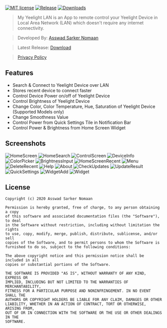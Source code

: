 [![MIT license](https://img.shields.io/badge/License-MIT-blue.svg)](LICENSE)
[![Release](https://img.shields.io/github/release-date/asnbd/MyYeelightLAN?logo=github "Release Date")](https://github.com/asnbd/MyYeelightLAN/releases/latest)
[![Downloads](https://img.shields.io/github/downloads/asnbd/MyYeelightLAN/total?label=downloads&logo=github "Downloads")](https://github.com/asnbd/MyYeelightLAN/releases/latest)

> My Yeelight LAN is an App to remote control your Yeelight Device in Local Area Network (LAN) which doesn't require any internet connectivity.

> Developed By: [Asswad Sarker Nomaan](https://www.asswadsarker.me "Asswad Sarker Nomaan")

> Latest Release: [Download](https://github.com/asnbd/MyYeelightLAN/releases/latest)

> [Privacy Policy](https://github.com/asnbd/MyYeelightLAN/privacy-policy.html)

## Features

- Search & Connect to Yeelight Device over LAN
- Stores recent device to connect faster
- Control Device Power on/off of Yeelight Device
- Control Brightness of Yeelight Device
- Change Color, Color Temperature, Hue, Saturation of Yeelight Device (Supported Models only)
- Change Smoothness Value
- Control Power from Quick Settings Tile in Notification Bar
- Control Power & Brightness from Home Screen Widget

## Screenshots

![HomeScreen](screenshots/My-Yeelight-LAN-Screenshot-01-Home.jpg "Home Screen")
![HomeSearch](screenshots/My-Yeelight-LAN-Screenshot-02-Home-Search.jpg "Home Screen Search")
![ControlScreen](screenshots/My-Yeelight-LAN-Screenshot-03-Control.jpg "Control Screen")
![DeviceInfo](screenshots/My-Yeelight-LAN-Screenshot-04-Device-Info.jpg "DeviceInfo")
![ColorPicker](screenshots/My-Yeelight-LAN-Screenshot-05-Color-Picker.jpg "Color Picker")
![BrightnessInput](screenshots/My-Yeelight-LAN-Screenshot-06-Brightness-Input.jpg "Brightness Input")
![HomeScreenRecent](screenshots/My-Yeelight-LAN-Screenshot-07-Home-Recent.jpg "Home Screen Recent")
![Menu](screenshots/My-Yeelight-LAN-Screenshot-07-Menu.jpg "Menu")
![DeleteRecent](screenshots/My-Yeelight-LAN-Screenshot-08-Recent-Delete.jpg "Delete Recent Device")
![Help](screenshots/My-Yeelight-LAN-Screenshot-09-Help.jpg "Help")
![About](screenshots/My-Yeelight-LAN-Screenshot-10-About.png "About")
![CheckUpdates](screenshots/My-Yeelight-LAN-Screenshot-11-Check-Updates.jpg "Check Updates")
![UpdateResult](screenshots/My-Yeelight-LAN-Screenshot-12-Check-Updates-Result.jpg "Update Result")
![QuickSettings](screenshots/My-Yeelight-LAN-Screenshot-13-Quick-Settings.jpg "Quick Settings")
![WidgetAdd](screenshots/My-Yeelight-LAN-Screenshot-14-Widget-Add.jpg "Widget Add")
![Widget](screenshots/My-Yeelight-LAN-Screenshot-15-Widget.png "Widget")

## License

```
Copyright (c) 2020 Asswad Sarker Nomaan

Permission is hereby granted, free of charge, to any person obtaining a copy
of this software and associated documentation files (the "Software"), to deal
in the Software without restriction, including without limitation the rights
to use, copy, modify, merge, publish, distribute, sublicense, and/or sell
copies of the Software, and to permit persons to whom the Software is
furnished to do so, subject to the following conditions:

The above copyright notice and this permission notice shall be included in all
copies or substantial portions of the Software.

THE SOFTWARE IS PROVIDED "AS IS", WITHOUT WARRANTY OF ANY KIND, EXPRESS OR
IMPLIED, INCLUDING BUT NOT LIMITED TO THE WARRANTIES OF MERCHANTABILITY,
FITNESS FOR A PARTICULAR PURPOSE AND NONINFRINGEMENT. IN NO EVENT SHALL THE
AUTHORS OR COPYRIGHT HOLDERS BE LIABLE FOR ANY CLAIM, DAMAGES OR OTHER
LIABILITY, WHETHER IN AN ACTION OF CONTRACT, TORT OR OTHERWISE, ARISING FROM,
OUT OF OR IN CONNECTION WITH THE SOFTWARE OR THE USE OR OTHER DEALINGS IN THE
SOFTWARE.
```
